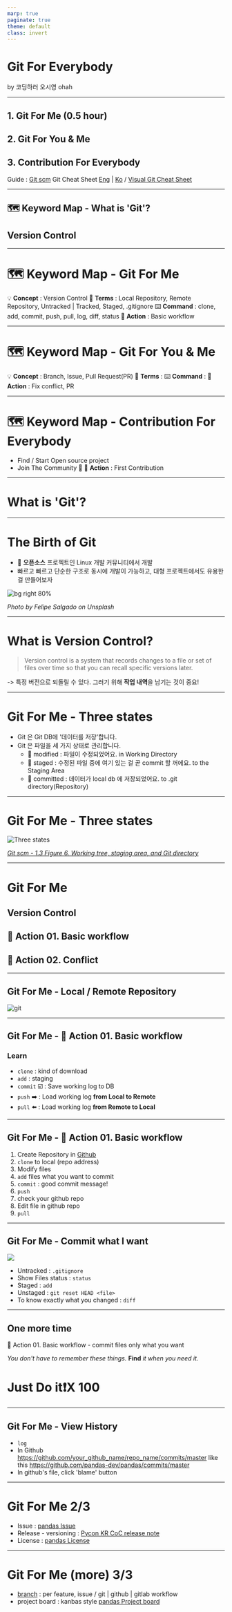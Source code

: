 ```yaml
---
marp: true
paginate: true
theme: default
class: invert
---
```


# Git For Everybody
  
by 코딩하러 오시영 ohah

---

## 1. Git For Me (0.5 hour)
## 2. Git For You & Me
## 3. Contribution For Everybody

Guide : [Git scm](https://git-scm.com/book/en/v2)
Git Cheat Sheet [Eng](https://training.github.com/downloads/github-git-cheat-sheet/) | [Ko](https://training.github.com/downloads/ko/github-git-cheat-sheet/) / [Visual Git Cheat Sheet](https://ndpsoftware.com/git-cheatsheet.html)

---
## 🗺 Keyword Map - What is 'Git'?
## Version Control


---
# 🗺 Keyword Map - Git For Me
:bulb: **Concept** : Version Control
📖 **Terms** : Local Repository, Remote Repository, Untracked | Tracked, Staged, .gitignore
:keyboard: **Command** : clone, add, commit, push, pull, log, diff, status
👋 **Action** : Basic workflow

---
# 🗺 Keyword Map - Git For You & Me
:bulb: **Concept** : Branch, Issue, Pull Request(PR)
📖 **Terms** : 
:keyboard: **Command** : 
👋 **Action** : Fix conflict, PR

---
# 🗺 Keyword Map - Contribution For Everybody
- Find / Start Open source project
- Join The Community 🤝
👋 **Action** : First Contribution 
---
# What is 'Git'?

---
# The Birth of Git
- 👐 **오픈소스** 프로젝트인 Linux 개발 커뮤니티에서 개발
- 빠르고 빠르고 단순한 구조로 동시에 개발이 가능하고, 대형 프로젝트에서도 유용한 걸 만들어보자  

![bg right 80%](https://user-images.githubusercontent.com/17819874/96960338-243b8180-153d-11eb-916b-352df1583a4f.jpg)

*Photo by Felipe Salgado on Unsplash*

---
# What is Version Control?
> Version control is a system that records changes to a file or set of files over time so that you can recall specific versions later. 

-> 특정 버전으로 되돌릴 수 있다. 그러기 위해 **작업 내역**을 남기는 것이 중요!

---
# Git For Me - Three states
- Git 은 Git DB에 '데이터를 저장'합니다. 
- Git 은 파일을 세 가지 상태로 관리합니다.
  - 🥚 modified : 파일이 수정되었어요. in Working Directory
  - 🐣 staged : 수정된 파일 중에 여기 있는 걸 곧 commit 할 꺼에요. to the Staging Area
  - 🐥 committed : 데이터가 local db 에 저장되었어요. to .git directory(Repository)
  
---

# Git For Me - Three states

![Three states](https://git-scm.com/book/en/v2/images/areas.png)

*[Git scm - 1.3 Figure 6. Working tree, staging area, and Git directory](https://git-scm.com/book/en/v2/Getting-Started-What-is-Git)*

---

# Git For Me
## Version Control
## 👋 Action 01. Basic workflow
## 👋 Action 02. Conflict

---
## Git For Me - Local / Remote Repository

![git](https://user-images.githubusercontent.com/17819874/96963248-4e903d80-1543-11eb-8a50-9dc11cb87634.png)

---
## Git For Me - 👋 Action 01. Basic workflow
### Learn
- `clone` : kind of download
- `add` : staging
- `commit` ☑️ : Save working log to DB
- `push` ➡️ : Load working log **from Local to Remote**
- `pull` ⬅️ : Load working log **from Remote to Local**

---
## Git For Me - 👋 Action 01. Basic workflow
1. Create Repository in [Github](https://github.com)
2. `clone` to local (repo address)
3. Modify files
4. `add` files what you want to commit
5. `commit` : good commit message!
6. `push`
7. check your github repo
8. Edit file in github repo
9. `pull`

---
## Git For Me - Commit what I want
![](https://git-scm.com/book/en/v2/images/lifecycle.png)
- Untracked : `.gitignore`
- Show Files status : `status`
- Staged : `add`
- Unstaged : `git reset HEAD <file>`
- To know exactly what you changed : `diff`
---
## One more time
👋 Action 01. Basic workflow - commit files only what you want

*You don't have to remember these things.* **Find** *it when you need it.*

# Just Do it❗️X 100

---
## Git For Me - View History
- `log`
- In Github 
https://github.com/your_github_name/repo_name/commits/master
like this
https://github.com/pandas-dev/pandas/commits/master
- In github's file, click 'blame' button

---
# Git For Me 2/3
- Issue : [pandas Issue](https://github.com/pandas-dev/pandas/issues)
- Release - versioning : [Pycon KR CoC release note](https://github.com/pythonkr/pycon-code-of-conduct/releases)
- License : [pandas License](https://github.com/pandas-dev/pandas/blob/master/LICENSE)
---
# Git For Me (more) 3/3
- [branch](https://git-scm.com/book/en/v2/Git-Branching-Branches-in-a-Nutshell) : per feature, issue / git | github | gitlab workflow
- project board : kanbas style [pandas Project board](https://github.com/pandas-dev/pandas/projects)